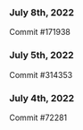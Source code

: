 ### July 8th, 2022

Commit #171938

### July 5th, 2022

Commit #314353


### July 4th, 2022

Commit #72281
